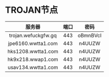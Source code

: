 # TROJAN节点


|服务器              |端口|密码    |
|:-----------------:|:-:|:-----:|
|trojan.wefuckgfw.gq|443|oBmnBVcI|   
|jpe6160.wwtta1.com |443|n4UUZW  |
|hks1208.wwtta1.com |443|n4UUZW  |
|hk9x218.wwap1.com  |443|n4UUZW  |
|usav134.wwtta1.com |443|n4UUZW  |

